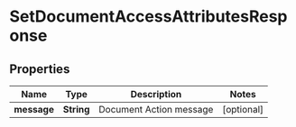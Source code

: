 

# SetDocumentAccessAttributesResponse


## Properties

| Name | Type | Description | Notes |
|------------ | ------------- | ------------- | -------------|
|**message** | **String** | Document Action message |  [optional] |



